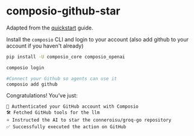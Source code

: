 # composio-github-star

Adapted from the [quickstart](https://docs.composio.dev/introduction/intro/quickstart) guide.

Install the `composio` CLI and login to your account (also add github to your account if you haven't already)

```bash
pip install -U composio_core composio_openai

composio login

#Connect your Github so agents can use it
composio add github
```

Congratulations! You’ve just:

    🔐 Authenticated your GitHub account with Composio
    🛠 Fetched GitHub tools for the llm
    ⭐ Instructed the AI to star the conneroisu/groq-go repository
    ✅ Successfully executed the action on GitHub

